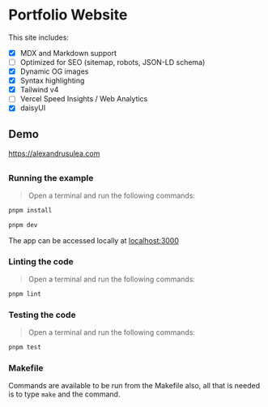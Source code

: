 # Portfolio Website

This site includes:

- [x] MDX and Markdown support
- [ ] Optimized for SEO (sitemap, robots, JSON-LD schema)
- [x] Dynamic OG images
- [x] Syntax highlighting
- [x] Tailwind v4
- [ ] Vercel Speed Insights / Web Analytics
- [x] daisyUI

## Demo

https://alexandrusulea.com

##

### Running the example

> Open a terminal and run the following commands:

```bash
pnpm install
```

```bash
pnpm dev
```

The app can be accessed locally at [localhost:3000](localhost:3000)

### Linting the code

> Open a terminal and run the following commands:

```bash
pnpm lint
```

### Testing the code

> Open a terminal and run the following commands:

```bash
pnpm test
```

### Makefile

Commands are available to be run from the Makefile also,
all that is needed is to type `make` and the command.

